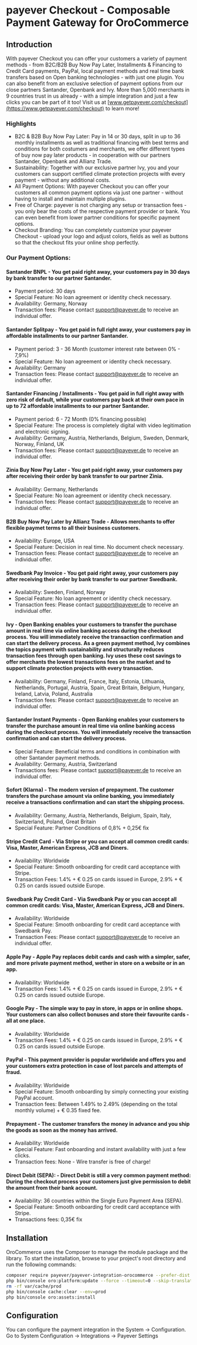 # payever Checkout - Composable Payment Gateway for OroCommerce

## Introduction
With payever Checkout you can offer your customers a variety of payment methods - from B2C/B2B Buy Now Pay Later, Installments & Financing to Credit Card payments, PayPal, local payment methods and real time bank transfers based on Open banking technologies - with just one plugin.
You can also benefit from an exclusive selection of payment options from our close partners Santander, Openbank and Ivy.
More than 5,000 merchants in 9 countries trust in us already - with a simple integration and just a few clicks you can be part of it too!
Visit us at [www.getpayever.com/checkout](https://www.getpayever.com/checkout) to learn more!

### Highlights
* B2C & B2B Buy Now Pay Later: Pay in 14 or 30 days, split in up to 36 monthly installments as well as traditional financing with best terms and conditions for both costumers and merchants, we offer different types of buy now pay later products - in cooperation with our partners Santander, Openbank and Allianz Trade.
* Sustainability: Together with our exclusive partner Ivy, you and your customers can support certified climate protection projects with every payment - without any additional costs.
* All Payment Options: With payever Checkout you can offer your customers all common payment options via just one partner - without having to install and maintain multiple plugins.
* Free of Charge: payever is not charging any setup or transaction fees - you only bear the costs of the respective payment provider or bank. You can even benefit from lower partner conditions for specific payment options.
* Checkout Branding: You can completely customize your payever Checkout - upload your logo and adjust colors, fields as well as buttons so that the checkout fits your online shop perfectly.

### Our Payment Options:
#### Santander BNPL - You get paid right away, your customers pay in 30 days by bank transfer to our partner Santander.
* Payment period: 30 days
* Special Feature: No loan agreement or identity check necessary.
* Availability: Germany, Norway
* Transaction fees: Please contact support@payever.de to receive an individual offer.

#### Santander Splitpay - You get paid in full right away, your customers pay in affordable installments to our partner Santander.
* Payment period: 3 - 36 Month (customer interest rate between 0% - 7,9%)
* Special Feature: No loan agreement or identity check necessary.
* Availability: Germany
* Transaction fees: Please contact support@payever.de to receive an individual offer.

#### Santander Financing / Installments - You get paid in full right away with zero risk of default, while your customers pay back at their own pace in up to 72 affordable installments to our partner Santander.
* Payment period: 6 - 72 Month (0% financing possible)
* Special Feature: The process is completely digital with video legitimation and electronic signing.
* Availability: Germany, Austria, Netherlands, Belgium, Sweden, Denmark, Norway, Finland, UK
* Transaction fees: Please contact support@payever.de to receive an individual offer.

#### Zinia Buy Now Pay Later - You get paid right away, your customers pay after receiving their order by bank transfer to our partner Zinia.
* Availability: Germany, Netherlands
* Special Feature: No loan agreement or identity check necessary.
* Transaction fees: Please contact support@payever.de to receive an individual offer.

#### B2B Buy Now Pay Later by Allianz Trade - Allows merchants to offer flexible paymet terms to all their business customers.
* Availability: Europe, USA
* Special Feature: Decision in real time. No document check necessary.
* Transaction fees: Please contact support@payever.de to receive an individual offer.

#### Swedbank Pay Invoice - You get paid right away, your customers pay after receiving their order by bank transfer to our partner Swedbank.
* Availability: Sweden, Finland, Norway
* Special Feature: No loan agreement or identity check necessary.
* Transaction fees: Please contact support@payever.de to receive an individual offer.

#### Ivy - Open Banking enables your customers to transfer the purchase amount in real time via online banking access during the checkout process. You will immediately receive the transaction confirmation and can start the delivery process. As a green payment method, Ivy combines the topics payment with sustainability and structurally reduces transaction fees through open banking. Ivy uses these cost savings to offer merchants the lowest transactions fees on the market and to support climate protection projects with every transaction.
* Availability: Germany, Finland, France, Italy, Estonia, Lithuania, Netherlands, Portugal, Austria, Spain, Great Britain, Belgium, Hungary, Ireland, Latvia, Poland, Australia
* Transaction fees: Please contact support@payever.de to receive an individual offer.

#### Santander Instant Payments - Open Banking enables your customers to transfer the purchase amount in real time via online banking access during the checkout process. You will immediately receive the transaction confirmation and can start the delivery process.
* Special Feature: Beneficial terms and conditions in combination with other Santander payment methods.
* Availability: Germany, Austria, Switzerland
* Transactions fees: Please contact support@payever.de to receive an individual offer.

#### Sofort (Klarna) - The modern version of prepayment. The customer transfers the purchase amount via online banking, you immediately receive a transactions confirmation and can start the shipping process.
* Availability: Germany, Austria, Netherlands, Belgium, Spain, Italy, Switzerland, Poland, Great Britain
* Special Feature: Partner Conditions of 0,8% + 0,25€ fix

#### Stripe Credit Card - Via Stripe or you can accept all common credit cards: Visa, Master, American Express, JCB and Diners.
* Availability: Worldwide
* Special Feature: Smooth onboarding for credit card acceptance with Stripe.
* Transaction Fees: 1.4% + € 0.25 on cards issued in Europe, 2.9% + € 0.25 on cards issued outside Europe.

#### Swedbank Pay Credit Card - Via Swedbank Pay or you can accept all common credit cards: Visa, Master, American Express, JCB and Diners.
* Availability: Worldwide
* Special Feature: Smooth onboarding for credit card acceptance with Swedbank Pay.
* Transaction Fees: Please contact support@payever.de to receive an individual offer.

#### Apple Pay - Apple Pay replaces debit cards and cash with a simpler, safer, and more private payment method, wether in store on a website or in an app.
* Availability: Worldwide
* Transaction Fees: 1.4% + € 0.25 on cards issued in Europe, 2.9% + € 0.25 on cards issued outside Europe.

#### Google Pay - The simple way to pay in store, in apps or in online shops. Your customers can also collect bonuses and store their favourite cards - all at one place.
* Availability: Worldwide
* Transaction Fees: 1.4% + € 0.25 on cards issued in Europe, 2.9% + € 0.25 on cards issued outside Europe.

#### PayPal - This payment provider is popular worldwide and offers you and your customers extra protection in case of lost parcels and attempts of fraud.
* Availability: Worldwide
* Special Feature: Smooth onboarding by simply connecting your existing PayPal account.
* Transaction fees: Between 1.49% to 2.49% (depending on the total monthly volume) + € 0.35 fixed fee.

#### Prepayment - The customer transfers the money in advance and you ship the goods as soon as the money has arrived.
* Availability: Worldwide
* Special Feature: Fast onboarding and instant availability with just a few clicks.
* Transaction fees: None - Wire transfer is free of charge!

#### Direct Debit (SEPA): - Direct Debit is still a very common payment method: During the checkout process your customers just give permission to debit the amount from their bank account.
* Availability: 36 countries within the Single Euro Payment Area (SEPA).
* Special Feature: Smooth onboarding for credit card acceptance with Stripe.
* Transactions fees: 0,35€ fix

## Installation
OroCommerce uses the Composer to manage the module package and the library.
To start the installation, browse to your project's root directory and run the following commands:
```sh
composer require payever/payever-integration-orocommerce --prefer-dist --update-no-dev
php bin/console oro:platform:update --force --timeout=0 --skip-translations --skip-download-translations --skip-search-reindexation --env=prod
rm -rf var/cache/prod
php bin/console cache:clear --env=prod
php bin/console oro:assets:install
```

## Configuration
You can configure the payment integration in the System -> Configuration.
Go to System Configuration -> Integrations -> Payever Settings
